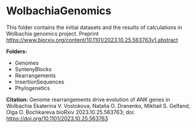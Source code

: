 # WolbachiaGenomics

This folder contains the initial datasets and the results of calculations in Wolbachia genomics project.
Preprint https://www.biorxiv.org/content/10.1101/2023.10.25.563763v1.abstract

**Folders:**
<ul>
  <li>Genomes</li>
  <li>SyntenyBlocks</li>
  <li>Rearrangements</li>
  <li>InsertionSequences</li>
  <li>Phylogenetics</li>
</ul>

**Citation:**  Genome rearrangements drive evolution of ANK genes in Wolbachia
Ekaterina V. Vostokova, Natalia O. Dranenko, Mikhail S. Gelfand, Olga O. Bochkareva
bioRxiv 2023.10.25.563763; doi: https://doi.org/10.1101/2023.10.25.563763 

